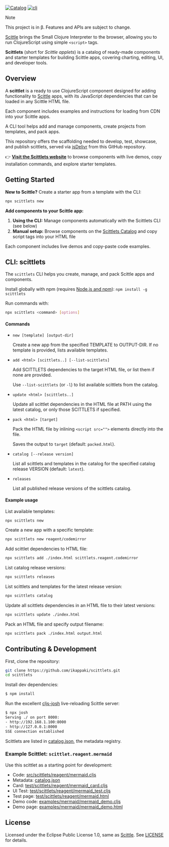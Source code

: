 [![Catalog](https://img.shields.io/github/v/release/ikappaki/scittlets)](https://ikappaki.github.io/scittlets/) [![cli](https://img.shields.io/npm/v/scittlets.svg)](https://www.npmjs.com/package/scittlets)

> [!NOTE]
> This project is in β.
> Features and APIs are subject to change.

[Scittle](https://babashka.org/scittle/) brings the Small Clojure Interpreter to the browser, allowing you to run ClojureScript using simple `<script>` tags.

**Scittlets** (short for *Scittle applets*) is a catalog of ready-made components and starter templates for building Scittle apps, covering charting, editing, UI, and developer tools.

## Overview

A **scittlet** is a ready to use ClojureScript component designed for adding functionality to [Scittle](https://babashka.org/scittle/) apps, with its JavaScript dependencies that can be loaded in any Scittle HTML file.

Each component includes examples and instructions for loading from CDN into your Scittle apps. 

A CLI tool helps add and manage components, create projects from templates, and pack apps.

This repository offers the scaffolding needed to develop, test, showcase, and publish scittlets, served via [jsDelivr](https://www.jsdelivr.com/) from this GitHub repository.

👉 **[Visit the Scittlets website](https://ikappaki.github.io/scittlets/)** to browse components with live demos, copy installation commands, and explore starter templates.

## Getting Started

**New to Scittle?** Create a starter app from a template with the CLI:
```bash
npx scittlets new
```

**Add components to your Scittle app:**
1. **Using the CLI:** Manage components automatically with the Scittlets CLI (see below)
2. **Manual setup:** Browse components on the [Scittlets Catalog](https://ikappaki.github.io/scittlets/scittlets.html) and copy script tags into your HTML file

Each component includes live demos and copy-paste code examples.

## CLI: scittlets

The `scittlets` CLI helps you create, manage, and pack Scittle apps and components.

Install globally with npm (requires [Node.js and npm](https://nodejs.org/)): `npm install -g scittlets`

Run commands with:
``` bash
npx scittlets <command> [options]
```

#### Commands
- `new [template] [output-dir]`

  Create a new app from the specified TEMPLATE to OUTPUT-DIR. If no template is provided, lists available templates.

- `add <html> [scittlets..] [--list-scittlets]`

  Add SCITTLETS dependencies to the target HTML file, or list them if none are provided.

  Use `--list-scittlets` (or `-l`) to list available scittlets from the catalog.

- `update <html> [scittlets..]`

  Update all scittlet dependencies in the HTML file at PATH using the latest catalog, or only those SCITTLETS if specified.

- `pack <html> [target]`

  Pack the HTML file by inlining `<script src="">` elements directly into the file.

  Saves the output to `target` (default: `packed.html`).

- `catalog [--release version]`

  List all scittlets and templates in the catalog for the specified catalog release VERSION (default: `latest`).

- `releases`

  List all published release versions of the scittlets catalog.

#### Example usage
List available templates:
```bash
npx scittlets new
```

Create a new app with a specific template:

```bash
npx scittlets new reagent/codemirror
```

Add scittlet dependencies to HTML file:

```bash
npx scittlets add ./index.html scittlets.reagent.codemirror

```

List catalog release versions:

```bash
npx scittlets releases
```

List scittlets and templates for the latest release version:
```bash
npx scittlets catalog
```

Update all scittlets dependencies in an HTML file to their latest versions:

```bash
npx scittlets update ./index.html
```

Pack an HTML file and specify output filename:
```bash
npx scittlets pack ./index.html output.html
```

## Contributing & Development

First, clone the repository:

```bash
git clone https://github.com/ikappaki/scittlets.git
cd scittlets
```

Install dev dependencies:
```bash
$ npm install
```

Run the excellent [cljs-josh](https://github.com/chr15m/cljs-josh) live-reloading Scittle server:
```bash
$ npx josh
Serving ./ on port 8000:
- http://192.168.1.100:8000
- http://127.0.0.1:8000
SSE connection established
```

Scittlets are listed in [catalog.json](catalog.json), the metadata registry.

### Example Scittlet: `scittlet.reagent.mermaid`

Use this scittlet as a starting point for development:
* Code: [src/scittlets/reagent/mermaid.cljs](src/scittlets/reagent/mermaid.cljs)
* Metadata: [catalog.json](catalog.json)
* Card: [test/scittlets/reagent/mermaid_card.cljs](test/scittlets/reagent/mermaid_card.cljs)
* UI Test: [test/scittlets/reagent/mermaid_test.cljs](test/scittlets/reagent/mermaid_test.cljs)
* Test page: [test/scittlets/reagent/mermaid.html](test/scittlets/reagent/mermaid.html)
* Demo code: [examples/mermaid/mermaid_demo.cljs](examples/mermaid/mermaid_demo.cljs)
* Demo page: [examples/mermaid/mermaid_demo.html](examples/mermaid/mermaid_demo.html)

## License

Licensed under the Eclipse Public License 1.0, same as [Scittle](https://github.com/babashka/scittle). See [LICENSE](LICENSE) for details.
